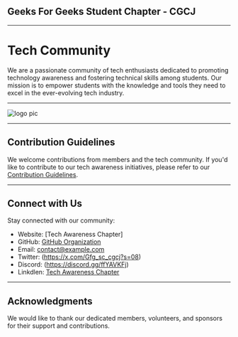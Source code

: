 ## Geeks For Geeks Student Chapter - CGCJ 
---
# Tech Community
 We are a passionate community of tech enthusiasts dedicated to promoting technology awareness and fostering technical skills among students. 
 Our mission is to empower students with the knowledge and tools they need to excel in the ever-evolving tech industry.
 

 ---
 ![logo pic](https://github.com/GFGSC-CGC-Jhanjeri/GFGSC_CGCJ-1/assets/144611754/aa91162b-2ace-408e-ac32-8c41ffb8e11e)

---
## Contribution Guidelines

We welcome contributions from members and the tech community. If you'd like to contribute to our tech awareness initiatives, please refer to our [Contribution Guidelines](CONTRIBUTING.md).

---
## Connect with Us

Stay connected with our community:

- Website: [Tech Awareness Chapter]
- GitHub: [GitHub Organization](https://github.com/GFGSC-CGC-Jhanjeri)
- Email: contact@example.com
- Twitter: (https://x.com/Gfg_sc_cgcj?s=08)
- Discord: (https://discord.gg/ffYAVKFj)
- Linkdlen: [Tech Awareness Chapter](https://www.linkedin.com/company/gfg-student-chapter-cgc-jhanjeri/?viewAsMember=true)

---
## Acknowledgments
We would like to thank our dedicated members, volunteers, and sponsors for their support and contributions.
